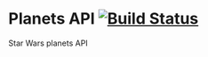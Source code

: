 # Planets API [![Build Status](https://travis-ci.org/victorprs/planetsapi.svg?branch=master)](https://travis-ci.org/victorprs/planetsapi)

Star Wars planets API
